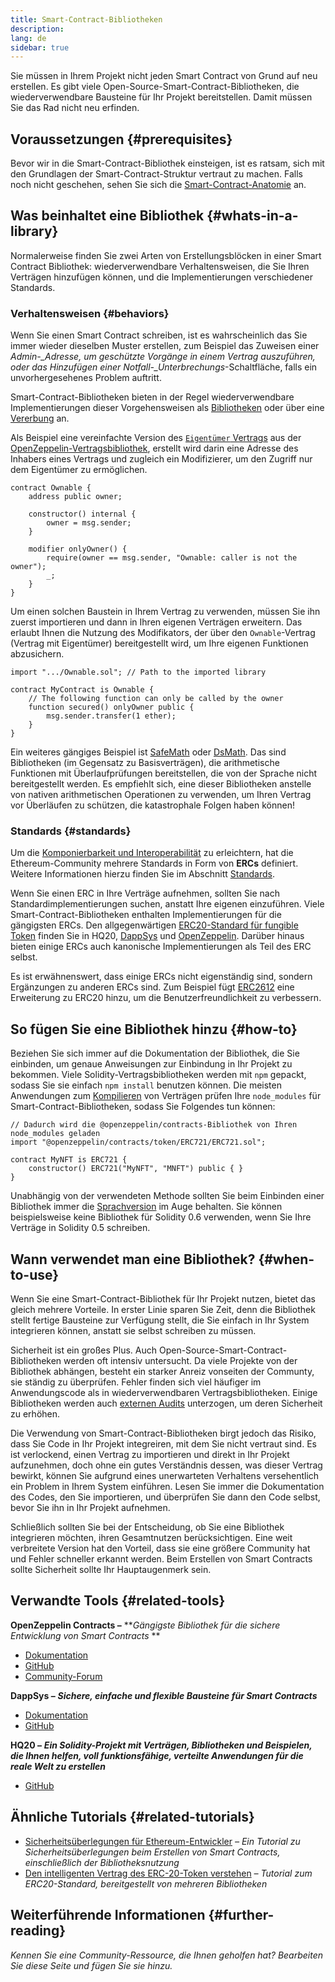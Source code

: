 ```yaml
---
title: Smart-Contract-Bibliotheken
description:
lang: de
sidebar: true
---
```


Sie müssen in Ihrem Projekt nicht jeden Smart Contract von Grund auf neu erstellen. Es gibt viele Open-Source-Smart-Contract-Bibliotheken, die wiederverwendbare Bausteine für Ihr Projekt bereitstellen. Damit müssen Sie das Rad nicht neu erfinden.

## Voraussetzungen {#prerequisites}

Bevor wir in die Smart-Contract-Bibliothek einsteigen, ist es ratsam, sich mit den Grundlagen der Smart-Contract-Struktur vertraut zu machen. Falls noch nicht geschehen, sehen Sie sich die [Smart-Contract-Anatomie](/developers/docs/smart-contracts/anatomy/) an.

## Was beinhaltet eine Bibliothek {#whats-in-a-library}

Normalerweise finden Sie zwei Arten von Erstellungsblöcken in einer Smart Contract Bibliothek: wiederverwendbare Verhaltensweisen, die Sie Ihren Verträgen hinzufügen können, und die Implementierungen verschiedener Standards.

### Verhaltensweisen {#behaviors}

Wenn Sie einen Smart Contract schreiben, ist es wahrscheinlich das Sie immer wieder dieselben Muster erstellen, zum Beispiel das Zuweisen einer _Admin-\_Adresse, um geschützte Vorgänge in einem Vertrag auszuführen, oder das Hinzufügen einer Notfall-\_Unterbrechungs_-Schaltfläche, falls ein unvorhergesehenes Problem auftritt.

Smart-Contract-Bibliotheken bieten in der Regel wiederverwendbare Implementierungen dieser Vorgehensweisen als [Bibliotheken](https://solidity.readthedocs.io/en/v0.7.2/contracts.html#libraries) oder über eine [Vererbung](https://solidity.readthedocs.io/en/v0.7.2/contracts.html#inheritance) an.

Als Beispiel eine vereinfachte Version des [`Eigentümer` Vertrags](https://github.com/OpenZeppelin/openzeppelin-contracts/blob/v3.2.0/contracts/access/Ownable.sol) aus der [OpenZeppelin-Vertragsbibliothek](https://github.com/OpenZeppelin/openzeppelin-contracts), erstellt wird darin eine Adresse des Inhabers eines Vertrags und zugleich ein Modifizierer, um den Zugriff nur dem Eigentümer zu ermöglichen.

```solidity
contract Ownable {
    address public owner;

    constructor() internal {
        owner = msg.sender;
    }

    modifier onlyOwner() {
        require(owner == msg.sender, "Ownable: caller is not the owner");
        _;
    }
}
```

Um einen solchen Baustein in Ihrem Vertrag zu verwenden, müssen Sie ihn zuerst importieren und dann in Ihren eigenen Verträgen erweitern. Das erlaubt Ihnen die Nutzung des Modifikators, der über den `Ownable`-Vertrag (Vertrag mit Eigentümer) bereitgestellt wird, um Ihre eigenen Funktionen abzusichern.

```solidity
import ".../Ownable.sol"; // Path to the imported library

contract MyContract is Ownable {
    // The following function can only be called by the owner
    function secured() onlyOwner public {
        msg.sender.transfer(1 ether);
    }
}
```

Ein weiteres gängiges Beispiel ist [SafeMath](https://docs.openzeppelin.com/contracts/3.x/utilities#math) oder [DsMath](https://dappsys.readthedocs.io/en/latest/ds_math.html). Das sind Bibliotheken (im Gegensatz zu Basisverträgen), die arithmetische Funktionen mit Überlaufprüfungen bereitstellen, die von der Sprache nicht bereitgestellt werden. Es empfiehlt sich, eine dieser Bibliotheken anstelle von nativen arithmetischen Operationen zu verwenden, um Ihren Vertrag vor Überläufen zu schützen, die katastrophale Folgen haben können!

### Standards {#standards}

Um die [Komponierbarkeit und Interoperabilität](/developers/docs/smart-contracts/composability/) zu erleichtern, hat die Ethereum-Community mehrere Standards in Form von **ERCs** definiert. Weitere Informationen hierzu finden Sie im Abschnitt [Standards](/developers/docs/standards/).

Wenn Sie einen ERC in Ihre Verträge aufnehmen, sollten Sie nach Standardimplementierungen suchen, anstatt Ihre eigenen einzuführen. Viele Smart-Contract-Bibliotheken enthalten Implementierungen für die gängigsten ERCs. Den allgegenwärtigen [ERC20-Standard für fungible Token](/developers/tutorials/understand-the-erc-20-token-smart-contract/) finden Sie in <a hrbeibeispielsweise ef="https: //github.com/HQ20/contracts/blob/master/contracts/token/README.md">HQ20</a>, [DappSys](https://github.com/dapphub/ds-token/) und [OpenZeppelin](https://docs.openzeppelin.com/contracts/3.x/erc20). Darüber hinaus bieten einige ERCs auch kanonische Implementierungen als Teil des ERC selbst.

Es ist erwähnenswert, dass einige ERCs nicht eigenständig sind, sondern Ergänzungen zu anderen ERCs sind. Zum Beispiel fügt [ERC2612](https://eips.ethereum.org/EIPS/eip-2612) eine Erweiterung zu ERC20 hinzu, um die Benutzerfreundlichkeit zu verbessern.

## So fügen Sie eine Bibliothek hinzu {#how-to}

Beziehen Sie sich immer auf die Dokumentation der Bibliothek, die Sie einbinden, um genaue Anweisungen zur Einbindung in Ihr Projekt zu bekommen. Viele Solidity-Vertragsbibliotheken werden mit `npm` gepackt, sodass Sie sie einfach `npm install` benutzen können. Die meisten Anwendungen zum [Kompilieren](/developers/docs/smart-contracts/compiling/) von Verträgen prüfen Ihre `node_modules` für Smart-Contract-Bibliotheken, sodass Sie Folgendes tun können:

```solidity
// Dadurch wird die @openzeppelin/contracts-Bibliothek von Ihren node_modules geladen
import "@openzeppelin/contracts/token/ERC721/ERC721.sol";

contract MyNFT is ERC721 {
    constructor() ERC721("MyNFT", "MNFT") public { }
}
```

Unabhängig von der verwendeten Methode sollten Sie beim Einbinden einer Bibliothek immer die [Sprachversion](/developers/docs/smart-contracts/languages/) im Auge behalten. Sie können beispielsweise keine Bibliothek für Solidity 0.6 verwenden, wenn Sie Ihre Verträge in Solidity 0.5 schreiben.

## Wann verwendet man eine Bibliothek? {#when-to-use}

Wenn Sie eine Smart-Contract-Bibliothek für Ihr Projekt nutzen, bietet das gleich mehrere Vorteile. In erster Linie sparen Sie Zeit, denn die Bibliothek stellt fertige Bausteine zur Verfügung stellt, die Sie einfach in Ihr System integrieren können, anstatt sie selbst schreiben zu müssen.

Sicherheit ist ein großes Plus. Auch Open-Source-Smart-Contract-Bibliotheken werden oft intensiv untersucht. Da viele Projekte von der Bibliothek abhängen, besteht ein starker Anreiz vonseiten der Communty, sie ständig zu überprüfen. Fehler finden sich viel häufiger im Anwendungscode als in wiederverwendbaren Vertragsbibliotheken. Einige Bibliotheken werden auch [externen Audits](https://github.com/OpenZeppelin/openzeppelin-contracts/tree/master/audit) unterzogen, um deren Sicherheit zu erhöhen.

Die Verwendung von Smart-Contract-Bibliotheken birgt jedoch das Risiko, dass Sie Code in Ihr Projekt integreiren, mit dem Sie nicht vertraut sind. Es ist verlockend, einen Vertrag zu importieren und direkt in Ihr Projekt aufzunehmen, doch ohne ein gutes Verständnis dessen, was dieser Vertrag bewirkt, können Sie aufgrund eines unerwarteten Verhaltens versehentlich ein Problem in Ihrem System einführen. Lesen Sie immer die Dokumentation des Codes, den Sie importieren, und überprüfen Sie dann den Code selbst, bevor Sie ihn in Ihr Projekt aufnehmen.

Schließlich sollten Sie bei der Entscheidung, ob Sie eine Bibliothek integrieren möchten, ihren Gesamtnutzen berücksichtigen. Eine weit verbreitete Version hat den Vorteil, dass sie eine größere Community hat und Fehler schneller erkannt werden. Beim Erstellen von Smart Contracts sollte Sicherheit sollte Ihr Hauptaugenmerk sein.

## Verwandte Tools {#related-tools}

**OpenZeppelin Contracts –** **_Gängigste Bibliothek für die sichere Entwicklung von Smart Contracts_ **

- [Dokumentation](https://docs.openzeppelin.com/contracts/)
- [GitHub](https://github.com/OpenZeppelin/openzeppelin-contracts)
- [Community-Forum](https://forum.openzeppelin.com/c/general/16)

**DappSys –** **_Sichere, einfache und flexible Bausteine für Smart Contracts_**

- [Dokumentation](https://dappsys.readthedocs.io/)
- [GitHub](https://github.com/dapphub/dappsys)

**HQ20 –** **_Ein Solidity-Projekt mit Verträgen, Bibliotheken und Beispielen, die Ihnen helfen, voll funktionsfähige, verteilte Anwendungen für die reale Welt zu erstellen_**

- [GitHub](https://github.com/HQ20/contracts)

## Ähnliche Tutorials {#related-tutorials}

- [Sicherheitsüberlegungen für Ethereum-Entwickler](/developers/docs/smart-contracts/security/) _– Ein Tutorial zu Sicherheitsüberlegungen beim Erstellen von Smart Contracts, einschließlich der Bibliotheksnutzung_
- [Den intelligenten Vertrag des ERC-20-Token verstehen](/developers/tutorials/understand-the-erc-20-token-smart-contract/) _– Tutorial zum ERC20-Standard, bereitgestellt von mehreren Bibliotheken_

## Weiterführende Informationen {#further-reading}

_Kennen Sie eine Community-Ressource, die Ihnen geholfen hat? Bearbeiten Sie diese Seite und fügen Sie sie hinzu._
